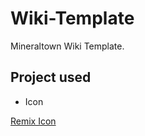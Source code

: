 # Wiki-Template

Mineraltown Wiki Template.

## Project used

- Icon

[Remix Icon](https://remixicon.com/)